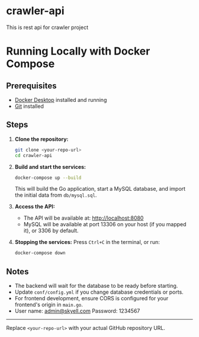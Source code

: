 # crawler-api
This is rest api for crawler project

# Running Locally with Docker Compose

## Prerequisites
- [Docker Desktop](https://www.docker.com/products/docker-desktop/) installed and running
- [Git](https://git-scm.com/) installed

## Steps

1. **Clone the repository:**
   ```sh
   git clone <your-repo-url>
   cd crawler-api
   ```

2. **Build and start the services:**
   ```sh
   docker-compose up --build
   ```
   This will build the Go application, start a MySQL database, and import the initial data from `db/mysql.sql`.

3. **Access the API:**
   - The API will be available at: [http://localhost:8080](http://localhost:8080)
   - MySQL will be available at port 13306 on your host (if you mapped it), or 3306 by default.

4. **Stopping the services:**
   Press `Ctrl+C` in the terminal, or run:
   ```sh
   docker-compose down
   ```

## Notes
- The backend will wait for the database to be ready before starting.
- Update `conf/config.yml` if you change database credentials or ports.
- For frontend development, ensure CORS is configured for your frontend's origin in `main.go`.
- User name: admin@skyell.com Password: 1234567

---
Replace `<your-repo-url>` with your actual GitHub repository URL.
